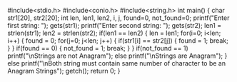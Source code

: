 #include<stdio.h> 
#include<conio.h> 
#include<string.h>
int main()
{ 
char str1[20], str2[20]; int len, len1, len2, i, j, found=0, not_found=0;
printf("Enter first string: "); 
gets(str1); 
printf("Enter second string: ");
gets(str2);
len1 = strlen(str1);
len2 = strlen(str2);
if(len1 == len2)
{
len = len1; 
for(i=0; i<len; i++) 
{
found = 0; 
for(j=0; j<len; j++) 
{ 
if(str1[i] == str2[j]) 
{
found = 1;
break; 
}
}
if(found == 0) 
{
not_found = 1;
break; 
}
}
if(not_found == 1) 
printf("\nStrings are not Anagram");
else
printf("\nStrings are Anagram");
} 
else
printf("\nBoth string must contain same number of character to be an Anagram Strings");
getch();
return 0;
}

